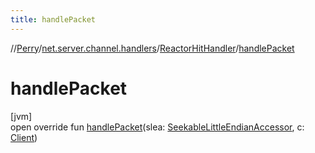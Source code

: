 ```yaml
---
title: handlePacket
---
```

//[Perry](../../../index.html)/[net.server.channel.handlers](../index.html)/[ReactorHitHandler](index.html)/[handlePacket](handle-packet.html)



# handlePacket



[jvm]\
open override fun [handlePacket](handle-packet.html)(slea: [SeekableLittleEndianAccessor](../../tools.data.input/-seekable-little-endian-accessor/index.html), c: [Client](../../client/-client/index.html))




